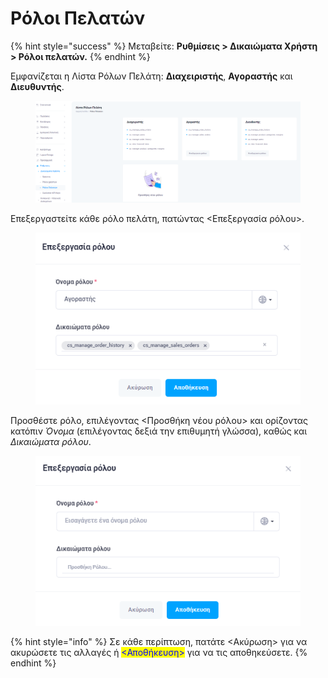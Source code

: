# Ρόλοι Πελατών

{% hint style="success" %}
Μεταβείτε: **Ρυθμίσεις > Δικαιώματα Χρήστη > Ρόλοι πελατών.**
{% endhint %}

Εμφανίζεται η Λίστα Ρόλων Πελάτη: **Διαχειριστής**, **Αγοραστής** και **Διευθυντής**.

<figure><img src="../../.gitbook/assets/ScreenHunter 85.png" alt=""><figcaption></figcaption></figure>

Επεξεργαστείτε κάθε ρόλο πελάτη, πατώντας <Επεξεργασία ρόλου>.

<figure><img src="../../.gitbook/assets/ScreenHunter 83.png" alt=""><figcaption></figcaption></figure>

Προσθέστε ρόλο, επιλέγοντας <Προσθήκη νέου ρόλου> και ορίζοντας κατόπιν _Όνομα_ (επιλέγοντας δεξιά την επιθυμητή γλώσσα), καθώς και _Δικαιώματα ρόλου_.

<figure><img src="../../.gitbook/assets/ScreenHunter 84.png" alt=""><figcaption></figcaption></figure>

{% hint style="info" %}
Σε κάθε περίπτωση, πατάτε <Ακύρωση> για να ακυρώσετε τις αλλαγές ή <mark style="color:blue;"><Αποθήκευση></mark> για να τις αποθηκεύσετε.
{% endhint %}

